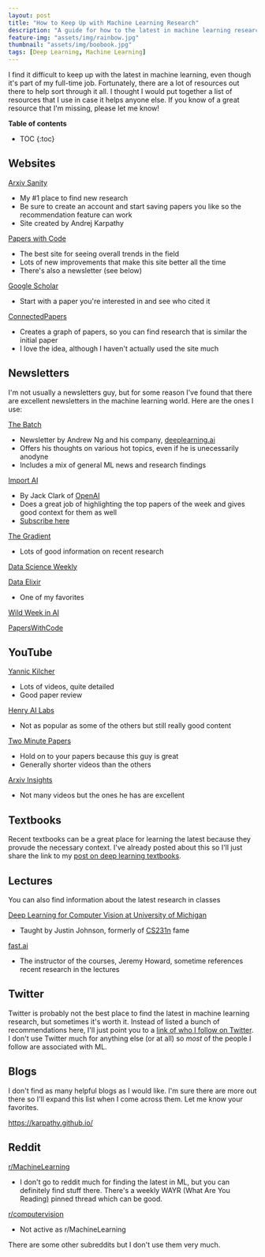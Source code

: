 ```yaml
---
layout: post
title: "How to Keep Up with Machine Learning Research"
description: "A guide for how to the latest in machine learning research"
feature-img: "assets/img/rainbow.jpg"
thumbnail: "assets/img/boobook.jpg"
tags: [Deep Learning, Machine Learning]
---
```



I find it difficult to keep up with the latest in machine learning, even though it's part of my full-time job. Fortunately, there are a lot of resources out there to help sort through it all. I thought I would put together a list of resources that I use in case it helps anyone else. If you know of a great resource that I'm missing, please let me know!

<b>Table of contents</b>
* TOC
{:toc}

## Websites

[Arxiv Sanity](http://www.arxiv-sanity.com/)

* My #1 place to find new research
* Be sure to create an account and start saving papers you like so the recommendation feature can work
* Site created by Andrej Karpathy

[Papers with Code](https://paperswithcode.com/)
* The best site for seeing overall trends in the field
* Lots of new improvements that make this site better all the time
* There's also a newsletter (see below)

[Google Scholar](https://scholar.google.com/)
* Start with a paper you're interested in and see who cited it

[ConnectedPapers](https://www.connectedpapers.com/)
* Creates a graph of papers, so you can find research that is similar the initial paper
* I love the idea, although I haven't actually used the site much

## Newsletters

I'm not usually a newsletters guy, but for some reason I've found that there are excellent newsletters in the machine learning world. Here are the ones I use:

[The Batch](https://www.deeplearning.ai/thebatch/)
* Newsletter by Andrew Ng and his company, [deeplearning.ai](deeplearning.ai)
* Offers his thoughts on various hot topics, even if he is unecessarily anodyne
* Includes a mix of general ML news and research findings

[Import AI](https://jack-clark.net/)
* By Jack Clark of [OpenAI](https://openai.com/)
* Does a great job of highlighting the top papers of the week and gives good context for them as well
* [Subscribe here](https://us13.campaign-archive.com/home/?u=67bd06787e84d73db24fb0aa5&id=6c9d98ff2c)

[The Gradient](https://thegradientpub.substack.com/)
* Lots of good information on recent research

[Data Science Weekly](https://www.datascienceweekly.org/)

[Data Elixir](https://dataelixir.com/)
* One of my favorites

[Wild Week in AI](http://www.wildml.com/newsletter/)

[PapersWithCode](https://paperswithcode.com/newsletter/)


## YouTube

[Yannic Kilcher](https://www.youtube.com/channel/UCZHmQk67mSJgfCCTn7xBfew)
* Lots of videos, quite detailed
* Good paper review

[Henry AI Labs](https://www.youtube.com/channel/UCHB9VepY6kYvZjj0Bgxnpbw)
* Not as popular as some of the others but still really good content

[Two Minute Papers](https://www.youtube.com/channel/UCbfYPyITQ-7l4upoX8nvctg)
* Hold on to your papers because this guy is great
* Generally shorter videos than the others

[Arxiv Insights](https://www.youtube.com/channel/UCNIkB2IeJ-6AmZv7bQ1oBYg)
* Not many videos but the ones he has are excellent

## Textbooks

Recent textbooks can be a great place for learning the latest  because they provude the necessary context. I've already posted about this  so I'll just share the link to my [post on deep learning textbooks](https://jss367.github.io/Free-Deep-Learning-Textbooks.html).

## Lectures

You can also find information about the latest research in classes

[Deep Learning for Computer Vision at University of Michigan](https://www.youtube.com/playlist?list=PL5-TkQAfAZFbzxjBHtzdVCWE0Zbhomg7r)
* Taught by Justin Johnson, formerly of [CS231n](http://cs231n.stanford.edu/) fame

[fast.ai](https://www.fast.ai/)
* The instructor of the courses, Jeremy Howard, sometime references recent research in the lectures


## Twitter

Twitter is probably not the best place to find the latest in machine learning research, but sometimes it's worth it. Instead of listed a bunch of recommendations here, I'll just point you to a [link of who I follow on Twitter](https://twitter.com/JuliusSimonelli/following). I don't use Twitter much for anything else (or at all) so *most* of the people I follow are associated with ML.

## Blogs

I don't find as many helpful blogs as I would like. I'm sure there are more out there so I'll expand this list when I come across them. Let me know your favorites.

<https://karpathy.github.io/>

## Reddit

[r/MachineLearning](https://www.reddit.com/r/MachineLearning/)
* I don't go to reddit much for finding the latest in ML, but you can definitely find stuff there. There's a weekly WAYR (What Are You Reading) pinned thread which can be good.

[r/computervision](https://www.reddit.com/r/computervision/)
* Not active as r/MachineLearning

There are some other subreddits but I don't use them very much.




